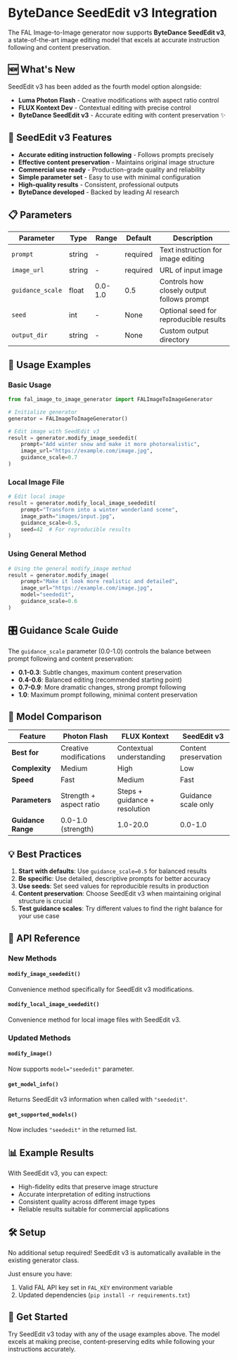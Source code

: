 # ByteDance SeedEdit v3 Integration

The FAL Image-to-Image generator now supports **ByteDance SeedEdit v3**, a state-of-the-art image editing model that excels at accurate instruction following and content preservation.

## 🆕 What's New

SeedEdit v3 has been added as the fourth model option alongside:
- **Luma Photon Flash** - Creative modifications with aspect ratio control
- **FLUX Kontext Dev** - Contextual editing with precise control  
- **ByteDance SeedEdit v3** - Accurate editing with content preservation ✨

## 🎯 SeedEdit v3 Features

- **Accurate editing instruction following** - Follows prompts precisely
- **Effective content preservation** - Maintains original image structure
- **Commercial use ready** - Production-grade quality and reliability
- **Simple parameter set** - Easy to use with minimal configuration
- **High-quality results** - Consistent, professional outputs
- **ByteDance developed** - Backed by leading AI research

## 📋 Parameters

| Parameter | Type | Range | Default | Description |
|-----------|------|-------|---------|-------------|
| `prompt` | string | - | required | Text instruction for image editing |
| `image_url` | string | - | required | URL of input image |
| `guidance_scale` | float | 0.0-1.0 | 0.5 | Controls how closely output follows prompt |
| `seed` | int | - | None | Optional seed for reproducible results |
| `output_dir` | string | - | None | Custom output directory |

## 🚀 Usage Examples

### Basic Usage

```python
from fal_image_to_image_generator import FALImageToImageGenerator

# Initialize generator
generator = FALImageToImageGenerator()

# Edit image with SeedEdit v3
result = generator.modify_image_seededit(
    prompt="Add winter snow and make it more photorealistic",
    image_url="https://example.com/image.jpg",
    guidance_scale=0.7
)
```

### Local Image File

```python
# Edit local image
result = generator.modify_local_image_seededit(
    prompt="Transform into a winter wonderland scene",
    image_path="images/input.jpg",
    guidance_scale=0.5,
    seed=42  # For reproducible results
)
```

### Using General Method

```python
# Using the general modify_image method
result = generator.modify_image(
    prompt="Make it look more realistic and detailed",
    image_url="https://example.com/image.jpg",
    model="seededit",
    guidance_scale=0.6
)
```

## 🎛️ Guidance Scale Guide

The `guidance_scale` parameter (0.0-1.0) controls the balance between prompt following and content preservation:

- **0.1-0.3**: Subtle changes, maximum content preservation
- **0.4-0.6**: Balanced editing (recommended starting point)
- **0.7-0.9**: More dramatic changes, strong prompt following
- **1.0**: Maximum prompt following, minimal content preservation

## 🔄 Model Comparison

| Feature | Photon Flash | FLUX Kontext | SeedEdit v3 |
|---------|-------------|-------------|-------------|
| **Best for** | Creative modifications | Contextual understanding | Content preservation |
| **Complexity** | Medium | High | Low |
| **Speed** | Fast | Medium | Fast |
| **Parameters** | Strength + aspect ratio | Steps + guidance + resolution | Guidance scale only |
| **Guidance Range** | 0.0-1.0 (strength) | 1.0-20.0 | 0.0-1.0 |

## 💡 Best Practices

1. **Start with defaults**: Use `guidance_scale=0.5` for balanced results
2. **Be specific**: Use detailed, descriptive prompts for better accuracy
3. **Use seeds**: Set seed values for reproducible results in production
4. **Content preservation**: Choose SeedEdit v3 when maintaining original structure is crucial
5. **Test guidance scales**: Try different values to find the right balance for your use case

## 🔧 API Reference

### New Methods

#### `modify_image_seededit()`
Convenience method specifically for SeedEdit v3 modifications.

#### `modify_local_image_seededit()`
Convenience method for local image files with SeedEdit v3.

### Updated Methods

#### `modify_image()`
Now supports `model="seededit"` parameter.

#### `get_model_info()`
Returns SeedEdit v3 information when called with `"seededit"`.

#### `get_supported_models()`
Now includes `"seededit"` in the returned list.

## 📊 Example Results

With SeedEdit v3, you can expect:
- High-fidelity edits that preserve image structure
- Accurate interpretation of editing instructions  
- Consistent quality across different image types
- Reliable results suitable for commercial applications

## 🛠️ Setup

No additional setup required! SeedEdit v3 is automatically available in the existing generator class.

Just ensure you have:
1. Valid FAL API key set in `FAL_KEY` environment variable
2. Updated dependencies (`pip install -r requirements.txt`)

## 🎉 Get Started

Try SeedEdit v3 today with any of the usage examples above. The model excels at making precise, content-preserving edits while following your instructions accurately.